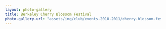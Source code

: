 ```yaml
---
layout: photo-gallery
title: Berkeley Cherry Blossom Festival
photo-gallery-url: "assets/img/club/events-2010-2011/cherry-blossom-festival/"
---
```


